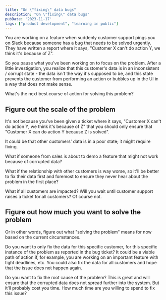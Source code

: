```yaml
---
title: "On \"fixing\" data bugs"
description: "On \"fixing\" data bugs"
pubDate: '2023-11-17'
tags: ["product development", "learning in public"] 
---
```


You are working on a feature when suddenly customer support pings you on Slack because someone has a bug that needs to be solved urgently. They have written a report where it says, "Customer X can't do action Y, we think it's because of Z". 

So you pause what you've been working on to focus on the problem. After a little investigation, you realize that this customer's data is in an inconsistent / corrupt state - the data isn't the way it's supposed to be, and this state prevents the customer from performing an action or bubbles up in the UI in a way that does not make sense. 

What's the next best course of action for solving this problem? 

## Figure out the scale of the problem

It's not because you've been given a ticket where it says, "Customer X can't do action Y, we think it's because of Z" that you should only ensure that "Customer X can do action Y because  Z is solved". 

It could be that other customers' data is in a poor state; it might require fixing. 

What if someone from sales is about to demo a feature that might not work because of corrupted data? 

What if the relationship with other customers is way worse, so it'll be better to fix their data first and foremost to ensure they never hear about the problem in the first place? 

What if all customers are impacted? Will you wait until customer support raises a ticket for all customers? Of course not. 

## Figure out how much you want to solve the problem

Or in other words, figure out what "solving the problem" means for now based on the current circumstances.

Do you want to only fix the data for this specific customer, for this specific instance of the problem as reported in the bug ticket? It could be a viable path of action if, for example, you are working on an important feature with tight deadlines, etc. You could also fix the data for all customers and hope that the issue does not happen again.

Do you want to fix the root cause of the problem? This is great and will ensure that the corrupted data does not spread further into the system. But it'll probably cost you time. How much time are you willing to spend to fix this issue? 
